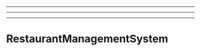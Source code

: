----------------------------------------------------------------------------
----------------------------------------------------------------------------------------------------
----------------------------------------------------------------------------------------------------
# RestaurantManagementSystem
